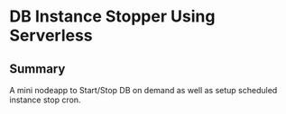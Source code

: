 # DB Instance Stopper Using Serverless

## Summary
A mini nodeapp to Start/Stop DB on demand as well as setup scheduled instance stop cron.
